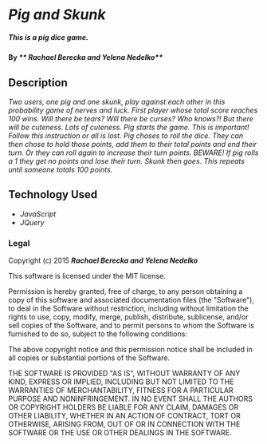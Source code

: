 # _Pig and Skunk_

##### This is a pig dice game.

#### By _** Rachael Berecka and Yelena Nedelko**_

## Description

_Two users, one pig and one skunk, play against each other in this probability game of nerves and luck. First player whose total score reaches 100 wins. Will there be tears? Will there be curses? Who knows?! But there will be cuteness. Lots of cuteness.
Pig starts the game. This is important! Follow this instruction or all is lost.
Pig choses to roll the dice. They can then chose to hold those points, add them to their total points and end their turn. Or they can roll again to increase their turn points. BEWARE! If pig rolls a 1 they get no points and lose their turn. Skunk then goes. This repeats until someone totals 100 points._  

## Technology Used
* _JavaScript_
* _JQuery_


### Legal

Copyright (c) 2015 **_Rachael Berecka and Yelena Nedelko_**

This software is licensed under the MIT license.

Permission is hereby granted, free of charge, to any person obtaining a copy
of this software and associated documentation files (the "Software"), to deal
in the Software without restriction, including without limitation the rights
to use, copy, modify, merge, publish, distribute, sublicense, and/or sell
copies of the Software, and to permit persons to whom the Software is
furnished to do so, subject to the following conditions:

The above copyright notice and this permission notice shall be included in
all copies or substantial portions of the Software.

THE SOFTWARE IS PROVIDED "AS IS", WITHOUT WARRANTY OF ANY KIND, EXPRESS OR
IMPLIED, INCLUDING BUT NOT LIMITED TO THE WARRANTIES OF MERCHANTABILITY,
FITNESS FOR A PARTICULAR PURPOSE AND NONINFRINGEMENT. IN NO EVENT SHALL THE
AUTHORS OR COPYRIGHT HOLDERS BE LIABLE FOR ANY CLAIM, DAMAGES OR OTHER
LIABILITY, WHETHER IN AN ACTION OF CONTRACT, TORT OR OTHERWISE, ARISING FROM,
OUT OF OR IN CONNECTION WITH THE SOFTWARE OR THE USE OR OTHER DEALINGS IN
THE SOFTWARE.
